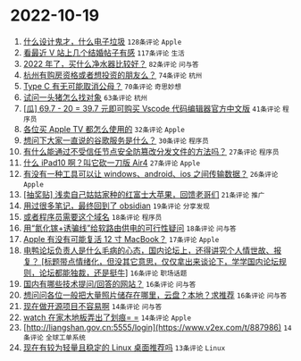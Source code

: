 # 2022-10-19

1. [什么设计鬼才，什么电子垃圾](https://www.v2ex.com/t/887984) `128条评论` `Apple`
1. [看最近 V 站上几个结婚帖子有感](https://www.v2ex.com/t/888031) `117条评论` `生活`
1. [2022 年了，买什么净水器比较好？](https://www.v2ex.com/t/887996) `82条评论` `问与答`
1. [杭州有购房资格或者想投资的朋友么？](https://www.v2ex.com/t/888051) `74条评论` `杭州`
1. [Type C 有无可能取消公母？](https://www.v2ex.com/t/888046) `70条评论` `奇思妙想`
1. [试问一头猪怎么找对象](https://www.v2ex.com/t/888017) `63条评论` `杭州`
1. [[瓜] 69.7 - 20 = 39.7 元即可购买 Vscode 代码编辑器官方中文版](https://www.v2ex.com/t/888177) `41条评论` `程序员`
1. [各位买 Apple TV 都怎么使用的](https://www.v2ex.com/t/888124) `32条评论` `Apple`
1. [想问下大家一直说的谷歌服务是什么？](https://www.v2ex.com/t/888152) `30条评论` `程序员`
1. [有什么能通过不受信任节点安全防篡改分发文件的方法吗？](https://www.v2ex.com/t/888136) `27条评论` `程序员`
1. [什么 iPad10 啊？叫它砍一刀版 Air4](https://www.v2ex.com/t/887985) `27条评论` `Apple`
1. [有没有一种工具可以让 windows、android、ios 之间传输数据？](https://www.v2ex.com/t/888172) `26条评论` `Apple`
1. [[抽奖贴] 浅卖自己姑姑家种的红富士大苹果，回馈老哥们](https://www.v2ex.com/t/888164) `21条评论` `推广`
1. [用过很多笔记，最终回到了 obsidian](https://www.v2ex.com/t/888029) `19条评论` `分享发现`
1. [或者程序员需要这个域名](https://www.v2ex.com/t/887990) `18条评论` `程序员`
1. [用“氮化镓+诱骗线”给软路由供电的可行性疑问](https://www.v2ex.com/t/887987) `18条评论` `问与答`
1. [Apple 有没有可能复活 12 寸 MacBook？](https://www.v2ex.com/t/888063) `17条评论` `Apple`
1. [电鸭论坛负责人是什么毛病的心态，国内论坛上，还得讲究个人情世故、报复？ [标题带点情绪化，但没其它意思，仅仅拿出来谈论下，学学国内论坛规则，论坛都能独裁，还是挺牛]](https://www.v2ex.com/t/888145) `16条评论` `职场话题`
1. [国内有哪些技术提问/回答的网站？](https://www.v2ex.com/t/888091) `16条评论` `问与答`
1. [想问问各位一般把大量照片储存在哪里，云盘？本地？求推荐](https://www.v2ex.com/t/888054) `16条评论` `问与答`
1. [现在做开源项目不容易啊](https://www.v2ex.com/t/888088) `14条评论` `问与答`
1. [watch 在家木地板弄出了划痕= =](https://www.v2ex.com/t/887999) `14条评论` `Apple`
1. [http://liangshan.gov.cn:5555/login](https://www.v2ex.com/t/887986) `14条评论` `全球工单系统`
1. [现在有较为轻量且稳定的 Linux 桌面推荐吗](https://www.v2ex.com/t/888115) `13条评论` `Linux`
